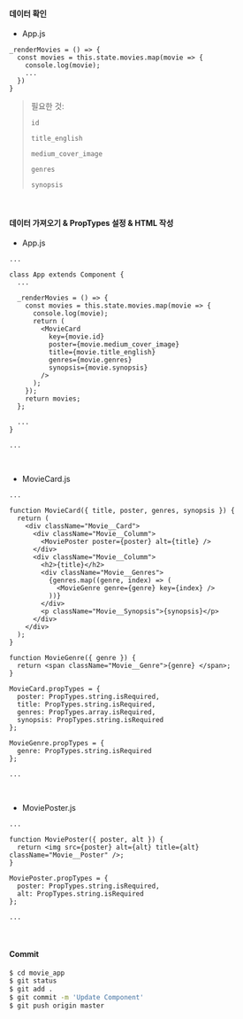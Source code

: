 #### 데이터 확인

- App.js

```react
_renderMovies = () => {
  const movies = this.state.movies.map(movie => {
    console.log(movie);
    ...
  })
}
```

> 필요한 것:
>
> `id`
>
> `title_english`
>
> `medium_cover_image`
>
> `genres`
>
> `synopsis`

<br>

#### 데이터 가져오기 & PropTypes 설정 & HTML 작성

- App.js

```react
...

class App extends Component {
  ...

  _renderMovies = () => {
    const movies = this.state.movies.map(movie => {
      console.log(movie);
      return (
        <MovieCard
          key={movie.id}
          poster={movie.medium_cover_image}
          title={movie.title_english}
          genres={movie.genres}
          synopsis={movie.synopsis}
        />
      );
    });
    return movies;
  };

  ...
}

...
```

<br>

- MovieCard.js

```react
...

function MovieCard({ title, poster, genres, synopsis }) {
  return (
    <div className="Movie__Card">
      <div className="Movie__Columm">
        <MoviePoster poster={poster} alt={title} />
      </div>
      <div className="Movie__Columm">
        <h2>{title}</h2>
        <div className="Movie__Genres">
          {genres.map((genre, index) => (
            <MovieGenre genre={genre} key={index} />
          ))}
        </div>
        <p className="Movie__Synopsis">{synopsis}</p>
      </div>
    </div>
  );
}

function MovieGenre({ genre }) {
  return <span className="Movie__Genre">{genre} </span>;
}

MovieCard.propTypes = {
  poster: PropTypes.string.isRequired,
  title: PropTypes.string.isRequired,
  genres: PropTypes.array.isRequired,
  synopsis: PropTypes.string.isRequired
};

MovieGenre.propTypes = {
  genre: PropTypes.string.isRequired
};

...
```

<br>

- MoviePoster.js

```react
...

function MoviePoster({ poster, alt }) {
  return <img src={poster} alt={alt} title={alt} className="Movie__Poster" />;
}

MoviePoster.propTypes = {
  poster: PropTypes.string.isRequired,
  alt: PropTypes.string.isRequired
};

...
```

<br>

#### Commit

```bash
$ cd movie_app
$ git status
$ git add .
$ git commit -m 'Update Component'
$ git push origin master
```

<br>

<br>